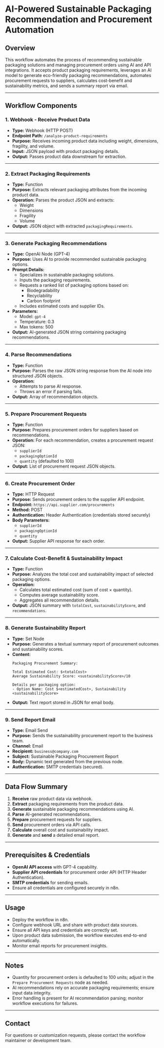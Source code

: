 # AI-Powered Sustainable Packaging Recommendation and Procurement Automation

## Overview

This workflow automates the process of recommending sustainable packaging solutions and managing procurement orders using AI and API integrations. It accepts product packaging requirements, leverages an AI model to generate eco-friendly packaging recommendations, automates procurement requests to suppliers, calculates cost-benefit and sustainability metrics, and sends a summary report via email.

---

## Workflow Components

### 1. Webhook - Receive Product Data

- **Type:** Webhook (HTTP POST)
- **Endpoint Path:** `/analyze-product-requirements`
- **Purpose:** Receives incoming product data including weight, dimensions, fragility, and volume.
- **Input:** JSON payload with product packaging details.
- **Output:** Passes product data downstream for extraction.

---

### 2. Extract Packaging Requirements

- **Type:** Function
- **Purpose:** Extracts relevant packaging attributes from the incoming product data.
- **Operation:** Parses the product JSON and extracts:
  - Weight
  - Dimensions
  - Fragility
  - Volume
- **Output:** JSON object with extracted `packagingRequirements`.

---

### 3. Generate Packaging Recommendations

- **Type:** OpenAI Node (GPT-4)
- **Purpose:** Uses AI to provide recommended sustainable packaging options.
- **Prompt Details:**
  - Specializes in sustainable packaging solutions.
  - Inputs the packaging requirements.
  - Requests a ranked list of packaging options based on:
    - Biodegradability
    - Recyclability
    - Carbon footprint
  - Includes estimated costs and supplier IDs.
- **Parameters:**
  - Model: `gpt-4`
  - Temperature: 0.3
  - Max tokens: 500
- **Output:** AI-generated JSON string containing packaging recommendations.

---

### 4. Parse Recommendations

- **Type:** Function
- **Purpose:** Parses the raw JSON string response from the AI node into structured JSON objects.
- **Operation:** 
  - Attempts to parse AI response.
  - Throws an error if parsing fails.
- **Output:** Array of recommendation objects.

---

### 5. Prepare Procurement Requests

- **Type:** Function
- **Purpose:** Prepares procurement orders for suppliers based on recommendations.
- **Operation:** For each recommendation, creates a procurement request JSON:
  - `supplierId`
  - `packagingOptionId`
  - `quantity` (defaulted to 100)
- **Output:** List of procurement request JSON objects.

---

### 6. Create Procurement Order

- **Type:** HTTP Request
- **Purpose:** Sends procurement orders to the supplier API endpoint.
- **Endpoint:** `https://api.supplier.com/procurements`
- **Method:** POST
- **Authentication:** Header Authentication (credentials stored securely)
- **Body Parameters:**
  - `supplierId`
  - `packagingOptionId`
  - `quantity`
- **Output:** Supplier API response for each order.

---

### 7. Calculate Cost-Benefit & Sustainability Impact

- **Type:** Function
- **Purpose:** Analyzes the total cost and sustainability impact of selected packaging options.
- **Operation:**
  - Calculates total estimated cost (sum of cost × quantity).
  - Computes average sustainability score.
  - Aggregates all recommendation details.
- **Output:** JSON summary with `totalCost`, `sustainabilityScore`, and `recommendations`.

---

### 8. Generate Sustainability Report

- **Type:** Set Node
- **Purpose:** Generates a textual summary report of procurement outcomes and sustainability scores.
- **Content:**
  ```
  Packaging Procurement Summary:

  Total Estimated Cost: $<totalCost>
  Average Sustainability Score: <sustainabilityScore>/10

  Details per packaging option:
  - Option Name: Cost $<estimatedCost>, Sustainability <sustainabilityScore>
  ```
- **Output:** Text report stored in JSON for email body.

---

### 9. Send Report Email

- **Type:** Email Send
- **Purpose:** Sends the sustainability procurement report to the business team.
- **Channel:** Email
- **Recipient:** `business@company.com`
- **Subject:** Sustainable Packaging Procurement Report
- **Body:** Dynamic text generated from the previous node.
- **Authentication:** SMTP credentials (secured).

---

## Data Flow Summary

1. **Receive** raw product data via webhook.
2. **Extract** packaging requirements from the product data.
3. **Generate** sustainable packaging recommendations using AI.
4. **Parse** AI-generated recommendations.
5. **Prepare** procurement requests for suppliers.
6. **Send** procurement orders via API calls.
7. **Calculate** overall cost and sustainability impact.
8. **Generate** and **send** a detailed email report.

---

## Prerequisites & Credentials

- **OpenAI API access** with GPT-4 capability.
- **Supplier API credentials** for procurement order API (HTTP Header Authentication).
- **SMTP credentials** for sending emails.
- Ensure all credentials are configured securely in n8n.

---

## Usage

- Deploy the workflow in n8n.
- Configure webhook URL and share with product data sources.
- Ensure all API keys and credentials are correctly set.
- Upon product data submission, the workflow executes end-to-end automatically.
- Monitor email reports for procurement insights.

---

## Notes

- Quantity for procurement orders is defaulted to 100 units; adjust in the `Prepare Procurement Requests` node as needed.
- AI recommendations rely on accurate packaging requirements; ensure input data integrity.
- Error handling is present for AI recommendation parsing; monitor workflow executions for failures.

---

## Contact

For questions or customization requests, please contact the workflow maintainer or development team.